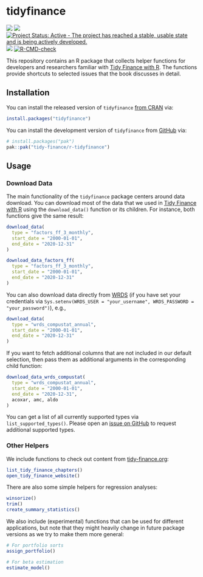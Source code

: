 
<!-- README.md is generated from README.Rmd. Please edit that file -->

# tidyfinance

<!-- badges: start -->

[![](https://www.r-pkg.org/badges/version/tidyfinance)](https://cran.r-project.org/package=tidyfinance)
[![](http://cranlogs.r-pkg.org/badges/grand-total/tidyfinance)](https://cran.r-project.org/package=tidyfinance)
[![Project Status: Active - The project has reached a stable, usable
state and is being actively
developed.](https://www.repostatus.org/badges/latest/active.svg)](https://www.repostatus.org/#active)
[![](https://img.shields.io/badge/devel%20version-0.4.0-blue.svg)](https://github.com/tidy-finance/r-tidyfinance)
[![R-CMD-check](https://github.com/tidy-finance/r-tidyfinance/actions/workflows/R-CMD-check.yaml/badge.svg)](https://github.com/tidy-finance/r-tidyfinance/actions/workflows/R-CMD-check.yaml)
<!-- badges: end -->

This repository contains an R package that collects helper functions for
developers and researchers familiar with [Tidy Finance with
R](https://www.tidy-finance.org/r/index.html). The functions provide
shortcuts to selected issues that the book discusses in detail.

## Installation

You can install the released version of `tidyfinance` [from
CRAN](https://cran.r-project.org/package=tidyfinance) via:

``` r
install.packages("tidyfinance")
```

You can install the development version of `tidyfinance` from
[GitHub](https://github.com/tidy-finance/r-tidyfinance) via:

``` r
# install.packages("pak")
pak::pak("tidy-finance/r-tidyfinance")
```

## Usage

### Download Data

The main functionality of the `tidyfinance` package centers around data
download. You can download most of the data that we used in [Tidy
Finance with R](https://www.tidy-finance.org/r/index.html) using the
`download_data()` function or its children. For instance, both functions
give the same result:

``` r
download_data(
  type = "factors_ff_3_monthly", 
  start_date = "2000-01-01", 
  end_date = "2020-12-31"
)

download_data_factors_ff(
  type = "factors_ff_3_monthly", 
  start_date = "2000-01-01", 
  end_date = "2020-12-31"
)
```

You can also download data directly from
[WRDS](https://www.tidy-finance.org/r/wrds-crsp-and-compustat.html) (if
you have set your credentials via
`Sys.setenv(WRDS_USER = "your_username", WRDS_PASSWORD = "your_password")`),
e.g.,

``` r
download_data(
  type = "wrds_compustat_annual", 
  start_date = "2000-01-01", 
  end_date = "2020-12-31"
)
```

If you want to fetch additional columns that are not included in our
default selection, then pass them as additional arguments in the
corresponding child function:

``` r
download_data_wrds_compustat(
  type = "wrds_compustat_annual",  
  start_date = "2000-01-01", 
  end_date = "2020-12-31",
  acoxar, amc, aldo
)
```

You can get a list of all currently supported types via
`list_supported_types()`. Please open an [issue on
GitHub](https://github.com/tidy-finance/r-tidyfinance/issues) to request
additional supported types.

### Other Helpers

We include functions to check out content from
[tidy-finance.org](https://www.tidy-finance.org/r/index.html):

``` r
list_tidy_finance_chapters()
open_tidy_finance_website()
```

There are also some simple helpers for regression analyses:

``` r
winsorize()
trim()
create_summary_statistics()
```

We also include (experimental) functions that can be used for different
applications, but note that they might heavily change in future package
versions as we try to make them more general:

``` r
# For portfolio sorts
assign_portfolio()

# For beta estimation
estimate_model()
```
